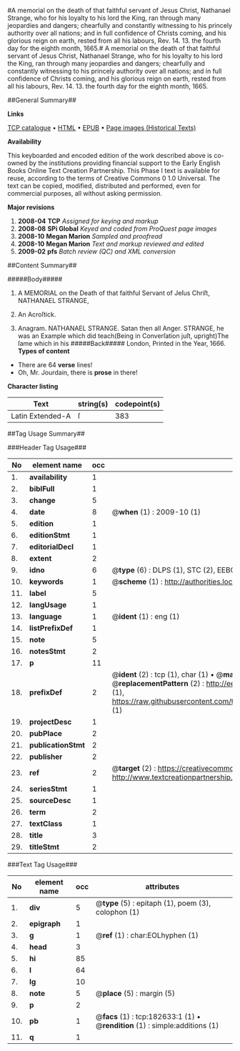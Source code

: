 #A memorial on the death of that faithful servant of Jesus Christ, Nathanael Strange, who for his loyalty to his lord the King, ran through many jeopardies and dangers; chearfully and constantly witnessing to his princely authority over all nations; and in full confidence of Christs coming, and his glorious reign on earth, rested from all his labours, Rev. 14. 13. the fourth day for the eighth month, 1665.#
A memorial on the death of that faithful servant of Jesus Christ, Nathanael Strange, who for his loyalty to his lord the King, ran through many jeopardies and dangers; chearfully and constantly witnessing to his princely authority over all nations; and in full confidence of Christs coming, and his glorious reign on earth, rested from all his labours, Rev. 14. 13. the fourth day for the eighth month, 1665.

##General Summary##

**Links**

[TCP catalogue](http://www.ota.ox.ac.uk/tcp/)  • 
[HTML](http://tei.it.ox.ac.uk/tcp/Texts-HTML/free/B04/B04338.html)  • 
[EPUB](http://tei.it.ox.ac.uk/tcp/Texts-EPUB/free/B04/B04338.epub) • 
[Page images (Historical Texts)](https://data.historicaltexts.jisc.ac.uk/view?pubId=eebo-99885224e&pageId=eebo-99885224e-182633-1)

**Availability**

This keyboarded and encoded edition of the
	       work described above is co-owned by the institutions
	       providing financial support to the Early English Books
	       Online Text Creation Partnership. This Phase I text is
	       available for reuse, according to the terms of Creative
	       Commons 0 1.0 Universal. The text can be copied,
	       modified, distributed and performed, even for
	       commercial purposes, all without asking permission.

**Major revisions**

1. __2008-04__ __TCP__ *Assigned for keying and markup*
1. __2008-08__ __SPi Global__ *Keyed and coded from ProQuest page images*
1. __2008-10__ __Megan Marion__ *Sampled and proofread*
1. __2008-10__ __Megan Marion__ *Text and markup reviewed and edited*
1. __2009-02__ __pfs__ *Batch review (QC) and XML conversion*

##Content Summary##

#####Body#####

1. A MEMORIAL on the Death of that faithful Servant of Jeſus Chriſt, NATHANAEL STRANGE,

1. An Acroſtick.

1. Anagram. NATHANAEL STRANGE. Satan then all Anger.
STRANGE, he was an Example which did teach(Being in Converſation juſt, upright)The ſame which in his
#####Back#####
London, Printed in the Year, 1666.
**Types of content**

  * There are 64 **verse** lines!
  * Oh, Mr. Jourdain, there is **prose** in there!

**Character listing**


|Text|string(s)|codepoint(s)|
|---|---|---|
|Latin Extended-A|ſ|383|

##Tag Usage Summary##

###Header Tag Usage###

|No|element name|occ|attributes|
|---|---|---|---|
|1.|__availability__|1||
|2.|__biblFull__|1||
|3.|__change__|5||
|4.|__date__|8| @__when__ (1) : 2009-10 (1)|
|5.|__edition__|1||
|6.|__editionStmt__|1||
|7.|__editorialDecl__|1||
|8.|__extent__|2||
|9.|__idno__|6| @__type__ (6) : DLPS (1), STC (2), EEBO-CITATION (1), PROQUEST (1), VID (1)|
|10.|__keywords__|1| @__scheme__ (1) : http://authorities.loc.gov/ (1)|
|11.|__label__|5||
|12.|__langUsage__|1||
|13.|__language__|1| @__ident__ (1) : eng (1)|
|14.|__listPrefixDef__|1||
|15.|__note__|5||
|16.|__notesStmt__|2||
|17.|__p__|11||
|18.|__prefixDef__|2| @__ident__ (2) : tcp (1), char (1)  •  @__matchPattern__ (2) : ([0-9\-]+):([0-9IVX]+) (1), (.+) (1)  •  @__replacementPattern__ (2) : http://eebo.chadwyck.com/downloadtiff?vid=$1&page=$2 (1), https://raw.githubusercontent.com/textcreationpartnership/Texts/master/tcpchars.xml#$1 (1)|
|19.|__projectDesc__|1||
|20.|__pubPlace__|2||
|21.|__publicationStmt__|2||
|22.|__publisher__|2||
|23.|__ref__|2| @__target__ (2) : https://creativecommons.org/publicdomain/zero/1.0/ (1), http://www.textcreationpartnership.org/docs/. (1)|
|24.|__seriesStmt__|1||
|25.|__sourceDesc__|1||
|26.|__term__|2||
|27.|__textClass__|1||
|28.|__title__|3||
|29.|__titleStmt__|2||


###Text Tag Usage###

|No|element name|occ|attributes|
|---|---|---|---|
|1.|__div__|5| @__type__ (5) : epitaph (1), poem (3), colophon (1)|
|2.|__epigraph__|1||
|3.|__g__|1| @__ref__ (1) : char:EOLhyphen (1)|
|4.|__head__|3||
|5.|__hi__|85||
|6.|__l__|64||
|7.|__lg__|10||
|8.|__note__|5| @__place__ (5) : margin (5)|
|9.|__p__|2||
|10.|__pb__|1| @__facs__ (1) : tcp:182633:1 (1)  •  @__rendition__ (1) : simple:additions (1)|
|11.|__q__|1||
